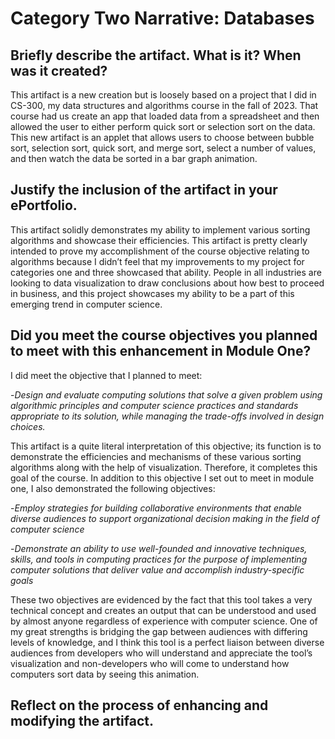 # Category Two Narrative: Databases

## Briefly describe the artifact. What is it? When was it created?
This artifact is a new creation but is loosely based on a project that I did in CS-300, my data structures and algorithms course in the fall of 2023. That course had us create an app that loaded data from a spreadsheet and then allowed the user to either perform quick sort or selection sort on the data. This new artifact is an applet that allows users to choose between bubble sort, selection sort, quick sort, and merge sort, select a number of values, and then watch the data be sorted in a bar graph animation. 

## Justify the inclusion of the artifact in your ePortfolio. 
This artifact solidly demonstrates my ability to implement various sorting algorithms and showcase their efficiencies. This artifact is pretty clearly intended to prove my accomplishment of the course objective relating to algorithms because I didn’t feel that my improvements to my project for categories one and three showcased that ability. People in all industries are looking to data visualization to draw conclusions about how best to proceed in business, and this project showcases my ability to be a part of this emerging trend in computer science.

## Did you meet the course objectives you planned to meet with this enhancement in Module One? 
I did meet the objective that I planned to meet: 

-*Design and evaluate computing solutions that solve a given problem using algorithmic principles and computer science practices and standards appropriate to its solution, while managing the trade-offs involved in design choices.*

This artifact is a quite literal interpretation of this objective; its function is to demonstrate the efficiencies and mechanisms of these various sorting algorithms along with the help of visualization. Therefore, it completes this goal of the course. In addition to this objective I set out to meet in module one, I also demonstrated the following objectives:

-*Employ strategies for building collaborative environments that enable diverse audiences to support organizational decision making in the field of computer science*

-*Demonstrate an ability to use well-founded and innovative techniques, skills, and tools in computing practices for the purpose of implementing computer solutions that deliver value and accomplish industry-specific goals*

These two objectives are evidenced by the fact that this tool takes a very technical concept and creates an output that can be understood and used by almost anyone regardless of experience with computer science. One of my great strengths is bridging the gap between audiences with differing levels of knowledge, and I think this tool is a perfect liaison between diverse audiences from developers who will understand and appreciate the tool’s visualization and non-developers who will come to understand how computers sort data by seeing this animation.

## Reflect on the process of enhancing and modifying the artifact. 


